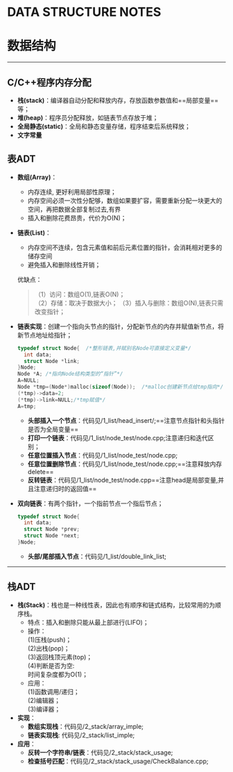 # DATA STRUCTURE NOTES

# 数据结构
---
## C/C++程序内存分配 
+ **栈(stack)**：编译器自动分配和释放内存，存放函数参数值和==局部变量==等；
+ **堆(heap)**：程序员分配释放，如链表节点存放于堆；  
+ **全局静态(static)**：全局和静态变量存储，程序结束后系统释放；  
+ **文字常量**


## 表ADT  

+ **数组(Array)**：  
  - 内存连续, 更好利用局部性原理；  
  - 内存空间必须一次性分配够，数组如果要扩容，需要重新分配一块更大的空间，再把数据全部复制过去,有界    
  - 插入和删除花费昂贵，代价为O(N)；  
+ **链表(List)**：  
  - 内存空间不连续，包含元素值和前后元素位置的指针，会消耗相对更多的储存空间
  - 避免插入和删除线性开销；

  优缺点：
  >（1）访问：数组O(1),链表O(N)；  
 （2）存储：取决于数据大小；
 （3）插入与删除：数组O(N),链表只需改变指针；  
 
 
+ **链表实现**：创建一个指向头节点的指针，分配新节点的内存并赋值新节点，将新节点地址给指针；
  ```c
  typedef struct Node{  /*整形链表,并赋别名Node可直接定义变量*/
    int data;
    struct Node *link;
  }Node;
  Node *A; /*指向Node结构类型的“指针”*/
  A=NULL;
  Node *tmp=(Node*)malloc(sizeof(Node));  /*malloc创建新节点给tmp指向*/  
  (*tmp)->data=2;
  (*tmp)->link=NULL;/*tmp赋值*/
  A=tmp;
  ```
   
   * **头部插入一个节点**：代码见/1_list/head_insert/;==注意节点指针和头指针是否为全局变量==  
   * **打印一个链表**：代码见/1_list/node_test/node.cpp;注意递归和迭代区别；
   * **任意位置插入节点**：代码见/1_list/node_test/node.cpp;
   * **任意位置删除节点**：代码见/1_list/node_test/node.cpp;==注意释放内存delete==
   * **反转链表**：代码见/1_list/node_test/node.cpp==注意head是局部变量,并且注意递归时的返回值==  
  
+ **双向链表**：有两个指针，一个指前节点一个指后节点；   
  ```c
  typedef struct Node{
    int data;
    struct Node *prev;
    struct Node *next;
  }Node;
  ```
  * **头部/尾部插入节点**：代码见/1_list/double_link_list;  
---
## 栈ADT
+ **栈(Stack)**：栈也是一种线性表，因此也有顺序和链式结构，比较常用的为顺序栈。
  - 特点：插入和删除只能从最上部进行(LIFO)；
  - 操作：  
    (1)压栈(push)；  
    (2)出栈(pop)；  
    (3)返回栈顶元素(top)；  
    (4)判断是否为空:  
    时间复杂度都为O(1)；
  - 应用：  
    (1)函数调用/递归；  
    (2)编辑器；  
    (3)编译器；
+ **实现**：  
  * **数组实现栈**：代码见/2_stack/array_imple;
  * **链表实现栈**: 代码见/2_stack/list_imple;  
+ **应用**：  
  * **反转一个字符串/链表**：代码见/2_stack/stack_usage;
  * **检查括号匹配**：代码见/2_stack/stack_usage/CheckBalance.cpp;
